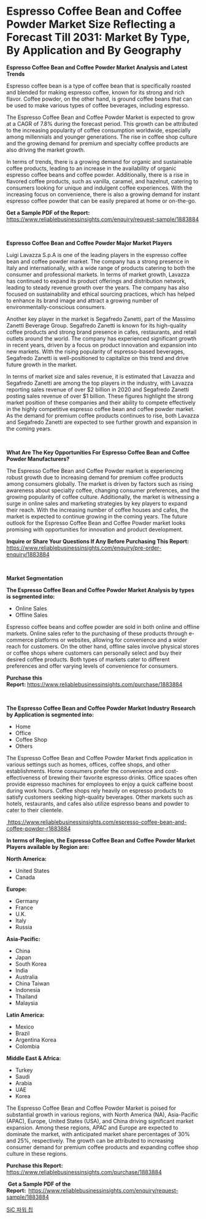 <p><h1>Espresso Coffee Bean and Coffee Powder Market Size Reflecting a Forecast Till 2031: Market By Type, By Application and By Geography</h1></p><p><strong>Espresso Coffee Bean and Coffee Powder Market Analysis and Latest Trends</strong></p>
<p><p>Espresso coffee bean is a type of coffee bean that is specifically roasted and blended for making espresso coffee, known for its strong and rich flavor. Coffee powder, on the other hand, is ground coffee beans that can be used to make various types of coffee beverages, including espresso.</p><p>The Espresso Coffee Bean and Coffee Powder Market is expected to grow at a CAGR of 7.8% during the forecast period. This growth can be attributed to the increasing popularity of coffee consumption worldwide, especially among millennials and younger generations. The rise in coffee shop culture and the growing demand for premium and specialty coffee products are also driving the market growth.</p><p>In terms of trends, there is a growing demand for organic and sustainable coffee products, leading to an increase in the availability of organic espresso coffee beans and coffee powder. Additionally, there is a rise in flavored coffee products, such as vanilla, caramel, and hazelnut, catering to consumers looking for unique and indulgent coffee experiences. With the increasing focus on convenience, there is also a growing demand for instant espresso coffee powder that can be easily prepared at home or on-the-go.</p></p>
<p><strong>Get a Sample PDF of the Report:&nbsp;</strong> <a href="https://www.reliablebusinessinsights.com/enquiry/request-sample/1883884">https://www.reliablebusinessinsights.com/enquiry/request-sample/1883884</a></p>
<p>&nbsp;</p>
<p><strong>Espresso Coffee Bean and Coffee Powder Major Market Players</strong></p>
<p><p>Luigi Lavazza S.p.A is one of the leading players in the espresso coffee bean and coffee powder market. The company has a strong presence in Italy and internationally, with a wide range of products catering to both the consumer and professional markets. In terms of market growth, Lavazza has continued to expand its product offerings and distribution network, leading to steady revenue growth over the years. The company has also focused on sustainability and ethical sourcing practices, which has helped to enhance its brand image and attract a growing number of environmentally-conscious consumers.</p><p>Another key player in the market is Segafredo Zanetti, part of the Massimo Zanetti Beverage Group. Segafredo Zanetti is known for its high-quality coffee products and strong brand presence in cafes, restaurants, and retail outlets around the world. The company has experienced significant growth in recent years, driven by a focus on product innovation and expansion into new markets. With the rising popularity of espresso-based beverages, Segafredo Zanetti is well-positioned to capitalize on this trend and drive future growth in the market.</p><p>In terms of market size and sales revenue, it is estimated that Lavazza and Segafredo Zanetti are among the top players in the industry, with Lavazza reporting sales revenue of over $2 billion in 2020 and Segafredo Zanetti posting sales revenue of over $1 billion. These figures highlight the strong market position of these companies and their ability to compete effectively in the highly competitive espresso coffee bean and coffee powder market. As the demand for premium coffee products continues to rise, both Lavazza and Segafredo Zanetti are expected to see further growth and expansion in the coming years.</p></p>
<p>&nbsp;</p>
<p><strong>What Are The Key Opportunities For Espresso Coffee Bean and Coffee Powder Manufacturers?</strong></p>
<p><p>The Espresso Coffee Bean and Coffee Powder market is experiencing robust growth due to increasing demand for premium coffee products among consumers globally. The market is driven by factors such as rising awareness about specialty coffee, changing consumer preferences, and the growing popularity of coffee culture. Additionally, the market is witnessing a surge in online sales and marketing strategies by key players to expand their reach. With the increasing number of coffee houses and cafes, the market is expected to continue growing in the coming years. The future outlook for the Espresso Coffee Bean and Coffee Powder market looks promising with opportunities for innovation and product development.</p></p>
<p><strong>Inquire or Share Your Questions If Any Before Purchasing This Report:</strong> <a href="https://www.reliablebusinessinsights.com/enquiry/pre-order-enquiry/1883884">https://www.reliablebusinessinsights.com/enquiry/pre-order-enquiry/1883884</a></p>
<p>&nbsp;</p>
<p><strong>Market Segmentation</strong></p>
<p><strong>The Espresso Coffee Bean and Coffee Powder Market Analysis by types is segmented into:</strong></p>
<p><ul><li>Online Sales</li><li>Offline Sales</li></ul></p>
<p><p>Espresso coffee beans and coffee powder are sold in both online and offline markets. Online sales refer to the purchasing of these products through e-commerce platforms or websites, allowing for convenience and a wider reach for customers. On the other hand, offline sales involve physical stores or coffee shops where customers can personally select and buy their desired coffee products. Both types of markets cater to different preferences and offer varying levels of convenience for consumers.</p></p>
<p><strong>Purchase this Report:&nbsp;</strong><a href="https://www.reliablebusinessinsights.com/purchase/1883884">https://www.reliablebusinessinsights.com/purchase/1883884</a></p>
<p>&nbsp;</p>
<p><strong>The Espresso Coffee Bean and Coffee Powder Market Industry Research by Application is segmented into:</strong></p>
<p><ul><li>Home</li><li>Office</li><li>Coffee Shop</li><li>Others</li></ul></p>
<p><p>The Espresso Coffee Bean and Coffee Powder Market finds application in various settings such as homes, offices, coffee shops, and other establishments. Home consumers prefer the convenience and cost-effectiveness of brewing their favorite espresso drinks. Office spaces often provide espresso machines for employees to enjoy a quick caffeine boost during work hours. Coffee shops rely heavily on espresso products to satisfy customers seeking high-quality beverages. Other markets such as hotels, restaurants, and cafes also utilize espresso beans and powder to cater to their clientele.</p></p>
<p><a href="https://www.reliablebusinessinsights.com/espresso-coffee-bean-and-coffee-powder-r1883884">&nbsp;https://www.reliablebusinessinsights.com/espresso-coffee-bean-and-coffee-powder-r1883884</a></p>
<p><strong>In terms of Region, the Espresso Coffee Bean and Coffee Powder Market Players available by Region are:</strong></p>
<p>
    <p> <strong> North America: </strong>
        <ul>
            <li>United States</li>
            <li>Canada</li>
        </ul>
        </p> 
    <p> <strong> Europe: </strong>
        <ul>
            <li>Germany</li>
            <li>France</li>
            <li>U.K.</li>
            <li>Italy</li>
            <li>Russia</li>
        </ul>
        </p> 
    <p> <strong> Asia-Pacific: </strong>
        <ul>
            <li>China</li>
            <li>Japan</li>
            <li>South Korea</li>
            <li>India</li>
            <li>Australia</li>
            <li>China Taiwan</li>
            <li>Indonesia</li>
            <li>Thailand</li>
            <li>Malaysia</li>
        </ul>
        </p> 
    <p> <strong> Latin America: </strong>
        <ul>
            <li>Mexico</li>
            <li>Brazil</li>
            <li>Argentina Korea</li>
            <li>Colombia</li>
        </ul>
        </p> 
    <p> <strong> Middle East & Africa: </strong>
        <ul>
            <li>Turkey</li>
            <li>Saudi</li>
            <li>Arabia</li>
            <li>UAE</li>
            <li>Korea</li>
        </ul>
    </p>
    </p>
<p><p>The Espresso Coffee Bean and Coffee Powder Market is poised for substantial growth in various regions, with North America (NA), Asia-Pacific (APAC), Europe, United States (USA), and China driving significant market expansion. Among these regions, APAC and Europe are expected to dominate the market, with anticipated market share percentages of 30% and 25%, respectively. The growth can be attributed to increasing consumer demand for premium coffee products and expanding coffee shop culture in these regions.</p></p>
<p><strong>Purchase this Report: </strong><a href="https://www.reliablebusinessinsights.com/purchase/1883884">https://www.reliablebusinessinsights.com/purchase/1883884</a></p>
<p>&nbsp;<strong>Get a Sample PDF of the Report:&nbsp;&nbsp;</strong><a href="https://www.reliablebusinessinsights.com/enquiry/request-sample/1883884">https://www.reliablebusinessinsights.com/enquiry/request-sample/1883884</a></p>
<p><strong></strong></p>
<p><p><a href="https://github.com/laholand/Market-Research-Report-List-4/blob/main/9354276154221.md">SiC 파워 칩</a></p></p>